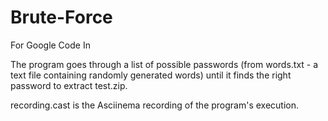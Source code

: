 # Brute-Force
For Google Code In

The program goes through a list of possible passwords (from words.txt - a text file containing randomly generated words) until it finds the right password to extract test.zip.

recording.cast is the Asciinema recording of the program's execution.
